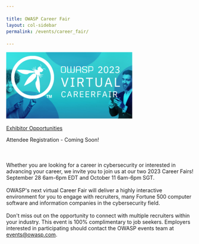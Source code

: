 ```yaml
---

title: OWASP Career Fair
layout: col-sidebar
permalink: /events/career_fair/

---
```


![CareerFairLogo](/assets/images/CareerFair.png)


[Exhibitor Opportunities](/assets/images/OWASP_CareerFair_2023.pdf)

Attendee Registration - Coming Soon!
<br><br>
<br><br>
Whether you are looking for a career in cybersecurity or interested in advancing your career, we invite you to join us at our two 2023 Career Fairs! September 28 6am-6pm EDT and October 11 6am-6pm SGT.
<br><br>
OWASP's next virtual Career Fair will deliver a highly interactive environment for you to engage with recruiters, many Fortune 500 computer software and information companies in the cybersecurity field. 
<br><br>
Don't miss out on the opportunity to connect with multiple recruiters within your industry. This event is 100% complimentary to job seekers. Employers interested in participating should contact the OWASP events team at [events@owasp.com](mailto:events@owasp.com).
